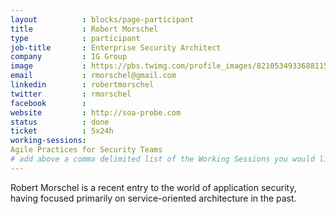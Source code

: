 ```yaml
---
layout          : blocks/page-participant
title           : Robert Morschel
type            : participant
job-title       : Enterprise Security Architect
company         : IG Group
image           : https://pbs.twimg.com/profile_images/821053493368811521/a50bFODy_400x400.jpg
email           : rmorschel@gmail.com
linkedin        : robertmorschel
twitter         : rmorschel
facebook        :
website         : http://soa-probe.com
status          : done
ticket          : 5x24h
working-sessions:
Agile Practices for Security Teams
# add above a comma delimited list of the Working Sessions you would like to attend (use the session's title)
---
```


Robert Morschel is a recent entry to the world of application security, having focused primarily on service-oriented architecture in the past.

